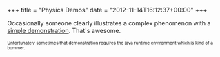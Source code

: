 +++
title = "Physics Demos"
date = "2012-11-14T16:12:37+00:00"
+++

Occasionally someone clearly illustrates a complex phenomenon with a <a href="http://faculty.ifmo.ru/butikov/Applets/Precession.html#_applet">simple demonstration</a>.  That's awesome.

<font size="1">Unfortunately sometimes that demonstration requires the java runtime environment which is kind of a bummer.</font>
			